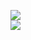 [![](https://img.shields.io/badge/Made%20With-Github%20Spray-lightgrey.svg?style=for-the-badge&logo=github)](https://github.com/Annihil/github-spray#29448)  
[![](https://i.imgur.com/2DrTn0Z.gif)](https://github.com/Annihil/github-spray)